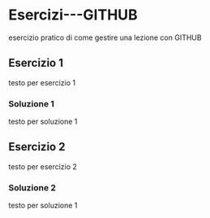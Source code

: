 # Esercizi---GITHUB
esercizio pratico di come gestire una lezione con GITHUB

## Esercizio 1
testo per esercizio 1

### Soluzione 1
testo per soluzione 1

## Esercizio 2
testo per esercizio 2

### Soluzione 2
testo per soluzione 1

